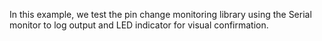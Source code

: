 In this example, we test the pin change monitoring library using the Serial monitor to log output and LED indicator for visual confirmation.
